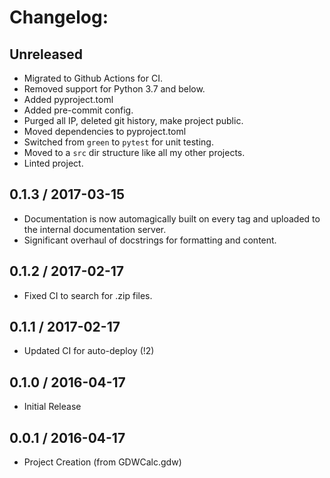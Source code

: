 # Changelog:


## Unreleased
+ Migrated to Github Actions for CI.
+ Removed support for Python 3.7 and below.
+ Added pyproject.toml
+ Added pre-commit config.
+ Purged all IP, deleted git history, make project public.
+ Moved dependencies to pyproject.toml
+ Switched from `green` to `pytest` for unit testing.
+ Moved to a `src` dir structure like all my other projects.
+ Linted project.


## 0.1.3 / 2017-03-15
+ Documentation is now automagically built on every tag and uploaded to
  the internal documentation server.
+ Significant overhaul of docstrings for formatting and content.


## 0.1.2 / 2017-02-17
+ Fixed CI to search for .zip files.


## 0.1.1 / 2017-02-17
+ Updated CI for auto-deploy (!2)


## 0.1.0 / 2016-04-17
+ Initial Release


## 0.0.1 / 2016-04-17
+ Project Creation (from GDWCalc.gdw)

